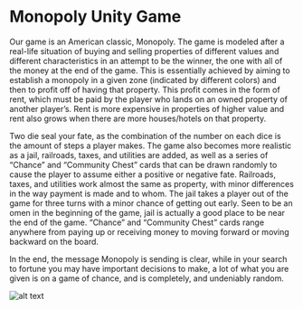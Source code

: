 # Monopoly Unity Game

Our game is an American classic, Monopoly. The game is modeled after a real-life situation of buying and selling properties of different 
values and different characteristics in an attempt to be the winner, the one with all of the money at the end of the game. This is 
essentially achieved by aiming to establish a monopoly in a given zone (indicated by different colors) and then to profit off of having 
that property. This profit comes in the form of rent, which must be paid by the player who lands on an owned property of another player’s. 
Rent is more expensive in properties of higher value and rent also grows when there are more houses/hotels on that property.

Two die seal your fate, as the combination of the number on each dice is the amount of steps a player makes. The game also becomes more 
realistic as a jail, railroads, taxes, and utilities are added, as well as a series of “Chance” and “Community Chest” cards that can be 
drawn randomly to cause the player to assume either a positive or negative fate. Railroads, taxes, and utilities work almost the same as 
property, with minor differences in the way payment is made and to whom. The jail takes a player out of the game for three turns with a 
minor chance of getting out early. Seen to be an omen in the beginning of the game, jail is actually a good place to be near the end of 
the game. “Chance” and “Community Chest” cards range anywhere from paying up or receiving money to moving forward or moving backward on 
the board.

In the end, the message Monopoly is sending is clear, while in your search to fortune you may have important decisions to make, a 
lot of what you are given is on a game of chance, and is completely, and undeniably random.


![alt text](https://github.com/jinnyyan/monopoly/blob/master/Monopoly-decision.jpg?raw=true "Decision Matrix")
